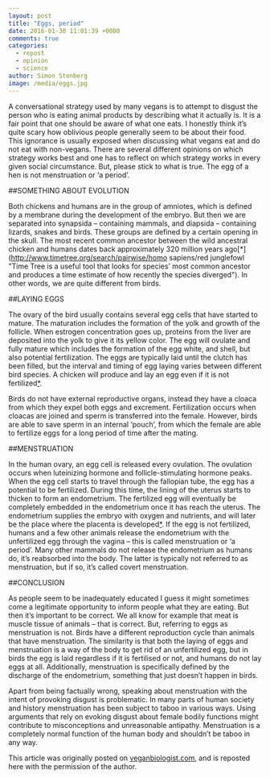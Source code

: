 ```yaml
---
layout: post
title: "Eggs, period"
date: 2016-01-30 11:01:39 +0000
comments: true
categories: 
  - repost
  - opinion
  - science
author: Simon Stenberg
image: /media/eggs.jpg
---
```

A conversational strategy used by many vegans is to attempt to disgust the person who is eating animal products by describing what it actually is. It is a fair point that one should be aware of what one eats. I honestly think it’s quite scary how oblivious people generally seem to be about their food. This ignorance is usually exposed when discussing<!--more--> what vegans eat and do not eat with non-vegans. There are several different opinions on which strategy works best and one has to reflect on which strategy works in every given social circumstance. But, please stick to what is true. The egg of a hen is not menstruation or ‘a period’.

##SOMETHING ABOUT EVOLUTION

Both chickens and humans are in the group of amniotes, which is defined by a membrane during the development of the embryo. But then we are separated into synapsida – containing mammals, and diapsida – containing lizards, snakes and birds. These groups are defined by a certain opening in the skull. The most recent common ancestor between the wild ancestral chicken and humans dates back approximately 320 million years ago[*](http://www.timetree.org/search/pairwise/homo sapiens/red junglefowl "Time Tree is a useful tool that looks for species’ most common ancestor and produces a time estimate of how recently the species diverged"). In other words, we are quite different from birds.

##LAYING EGGS

The ovary of the bird usually contains several egg cells that have started to mature. The maturation includes the formation of the yolk and growth of the follicle. When estrogen concentration goes up, proteins from the liver are deposited into the yolk to give it its yellow color. The egg will ovulate and fully mature which includes the formation of the egg white, and shell, but also potential fertilization. The eggs are typically laid until the clutch has been filled, but the interval and timing of egg laying varies between different bird species. A chicken will produce and lay an egg even if it is not fertilized[*](http://www.amazon.com/Animal-Physiology-From-Genes-Organisms/dp/0840068654 "Outlined in 'Animal Physiology: From Genes to Organisms' by Sherwood, L., Klandorf, H., & Yancey, P. (2005)").

Birds do not have external reproductive organs, instead they have a cloaca from which they expel both eggs and excrement. Fertilization occurs when cloacas are joined and sperm is transferred into the female. However, birds are able to save sperm in an internal ‘pouch’, from which the female are able to fertilize eggs for a long period of time after the mating.

##MENSTRUATION

In the human ovary, an egg cell is released every ovulation. The ovulation occurs when luteinizing hormone and follicle-stimulating hormone peaks. When the egg cell starts to travel through the fallopian tube, the egg has a potential to be fertilized. During this time, the lining of the uterus starts to thicken to form an endometrium. The fertilized egg will eventually be completely embedded in the endometrium once it has reach the uterus. The endometrium supplies the embryo with oxygen and nutrients, and will later be the place where the placenta is developed[*](http://www.amazon.com/Animal-Physiology-From-Genes-Organisms/dp/0840068654 "Also outlined in 'Animal Physiology: From Genes to Organisms' by Sherwood, L., Klandorf, H., & Yancey, P. (2005)"). If the egg is not fertilized, humans and a few other animals release the endometrium with the unfertilized egg through the vagina – this is called menstruation or ‘a period’. Many other mammals do not release the endometrium as humans do, it’s reabsorbed into the body. The latter is typically not referred to as menstruation, but if so, it’s called covert menstruation.

##CONCLUSION

As people seem to be inadequately educated I guess it might sometimes come a legitimate opportunity to inform people what they are eating. But then it’s important to be correct. We all know for example that meat is muscle tissue of animals – that is correct. But, referring to eggs as menstruation is not. Birds have a different reproduction cycle than animals that have menstruation. The similarity is that both the laying of eggs and menstruation is a way of the body to get rid of an unfertilized egg, but in birds the egg is laid regardless if it is fertilised or not, and humans do not lay eggs at all. Additionally, menstruation is specifically defined by the discharge of the endometrium, something that just doesn’t happen in birds.

Apart from being factually wrong, speaking about menstruation with the intent of provoking disgust is problematic. In many parts of human society and history menstruation has been subject to taboo in various ways. Using arguments that rely on evoking disgust about female bodily functions might contribute to misconceptions and unreasonable antipathy. Menstruation is a completely normal function of the human body and shouldn’t be taboo in any way.



<div class="original-appearance">This article was originally posted on <a href="http://veganbiologist.com/2016/01/16/eggs-period/">veganbiologist.com</a>, and is reposted here with the permission of the author.</div>
